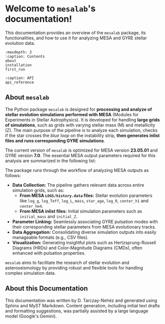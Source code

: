 # Welcome to `mesalab`'s documentation!

This documentation provides an overview of the `mesalab` package, its functionalities, and how to use it for analyzing MESA and GYRE stellar evolution data.



```{toctree}
:maxdepth: 3
:caption: Contents
about
installation
first_run
```
```{toctree}
:caption: API
api_reference
```

## About `mesalab`

The Python package `mesalab` is designed for **processing and analyze of stellar evolution simulations performed with MESA** (Modules for Experiments in Stellar Astrophysics). It is developed for handling **large grids of simulations**, such as grids with varying stellar mass (M) and metallicity (Z). The main purpose of the pipeline is to analyze each simulation, checks if the star crosses the *blue loop* on the instability strip, **then generates inlist files and runs corresponding GYRE simulations**.

The current version of `mesalab` is optimized for MESA version **23.05.01** and GYRE version **7.0**. The essential MESA output parameters required for this analysis are summarized in the following list:

The package runs through the workflow of analyzing MESA outputs as follows:

* **Data Collection:** The pipeline  gathers relevant data across entire simulation grids, such as:
    * **From MESA `LOGS/history.data` files:** Stellar evolution parameters like `log_g`, `log_Teff`, `log_L`, `mass`, `star_age`, `log_R`, `center_h1` and `center_he4`.
    * **From MESA inlist files:** Initial simulation parameters such as `initial_mass` and `initial_Z`.
* **Parameter Linking:** Seamlessly associating GYRE pulsation modes with their corresponding stellar parameters from MESA evolutionary tracks.
* **Data Aggregation:** Consolidating diverse simulation outputs into easily manageable formats (e.g., CSV files).
* **Visualization:** Generating insightful plots such as Hertzsprung-Russell Diagrams (HRDs) and Color-Magnitude Diagrams (CMDs), often enhanced with pulsation properties.

`mesalab` aims to facilitate the research of stellar evolution and asteroseismology by providing robust and flexible tools for handling complex simulation data.


## About this Documentation

This documentation was written by D. Tarczay-Nehéz and generated using Sphinx and MyST Markdown.
Content generation, including initial text drafts and formatting suggestions, was partially assisted by a large language model (Google's Gemini).
